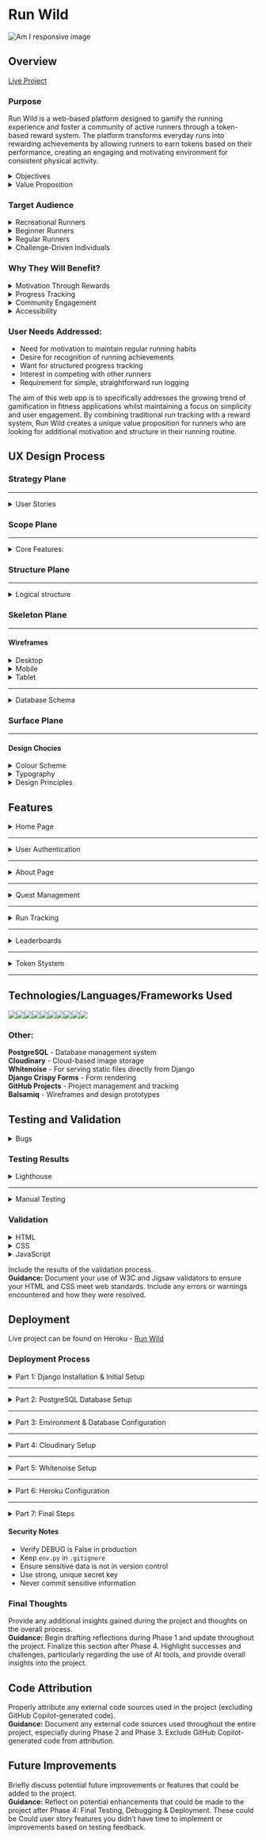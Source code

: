 # Run Wild

![Am I responsive image](assets/README_images/amiresponsive.png)

## Overview

[Live Project](https://run-wild-67c9460e78b3.herokuapp.com/)

### Purpose
Run Wild is a web-based platform designed to gamify the running experience and foster a community of active runners through a token-based reward system. The platform transforms everyday runs into rewarding achievements by allowing runners to earn tokens based on their performance, creating an engaging and motivating environment for consistent physical activity.

<details>
<summary>Objectives</summary>

1. **Motivate Regular Exercise**: By implementing a token reward system, the platform encourages users to maintain consistent running haibits.
2. **Foster Competition**: Create healthy competition through a global leaderboard system that recognises both dedication and performance.
3. **Build Community**: Develop a space where runners can compete and compare their achievements with others, creating a sense of belonging and mutual motivation.

</details>

<details>
<summary>Value Proposition</summary>

- Transforms routine running activities into rewarding experiences
- Provides immediate feedback and recognition for running achievements
- Creates a structured system for tracking progress and improvement
- Offers a competitive element that maintains long-term engagement
- Delivers a simple, streamlined experience focused on running metrics that matter

</details>

### Target Audience

<details>
<summary>Recreational Runners</summary>

- Age Range: 18+ years old
- Running Experience: Beginner to intermediate runners
- Motivation: Seeking additional motivation and structure in their running routine

</details>

<details>
<summary>Beginner Runners</summary>

- Looking for motivation to establish consistent running habits
- Interested in tracking progress and improvement
- Need positive reinforcement to maintain commitment
- Value clear metrics and achievable goals
  
</details>

<details>
<summary>Regular Runners</summary>

- Seeking new ways to stay motivated
- Interested in competing with others
- Want to track their performance metrics
- Looking for recognition of their efforts

</details>

<details>
<summary>Challenge-Driven Individuals</summary>

- Motivated by competition and achievements
- Enjoy collecting rewards and tracking statistics
- Like to compare their performance with others
- Appreciate structured goal systems

</details>

### Why They Will Benefit?

<details>
<summary>Motivation Through Rewards</summary>

- Immediate gratification through token earnings
- Visual representation of progress
- Clear connection between effort and rewards

</details>

<details>
<summary>Progress Tracking</summary>

- Detailed run history
- Performance metrics tracking
- Clear visibility of improvement over time

</details>

<details>
<summary>Community Engagement</summary>

- Global leaderboard participation
- Competitive element
- Sense of belonging to a running community

</details>

<details>
<summary>Accessibility</summary>

- Simple, user-friendly interface
- Clear token earning structure
- Easy submission process for runs

</details>

### User Needs Addressed:

- Need for motivation to maintain regular running habits
- Desire for recognition of running achievements
- Want for structured progress tracking
- Interest in competing with other runners
- Requirement for simple, straightforward run logging

The aim of this web app is to specifically addresses the growing trend of gamification in fitness applications whilst maintaining a focus on simplicity and user engagement. By combining traditional run tracking with a reward system, Run Wild creates a unique value proposition for runners who are looking for additional motivation and structure in their running routine.

## UX Design Process

### Strategy Plane
<hr>

<details>
<summary>User Stories</summary>

### Must Have Features

#### <u>Quest Management</u>

**User Story:** As a site user, I can view a paginated list of quests so that I can select which run I want to view. 

<details>
<summary>Acceptance Criteria:</summary>

- Given more than one quest in the database, these multiple quests are listed
- When a user opens the main page a list of quests is seen
- The user sees all quests titles with pagination to choose what to complete

</details>

#### <u>Run Tracking</u>

**User Story:** As a user I can submit my run details so that I can earn tokens

<details>
<summary>Acceptance Criteria:</summary>
  
- User can input completion time
- Submission process:
  - Confirms submission success
  - Displays tokens earned
- User can update and delete runs

</details>

#### <u>User Authentication</u>

**User Story:** As a registered user I can log into my account so that I can access my running history and tokens

<details>
<summary>Acceptance Criteria:</summary>
  
- User can log in using email/username and password

</details>

**User Story:** As a new user I want to register for an account so that I can track my runs and earn tokens

<details>
<summary>Acceptance Criteria:</summary>
  
- User can create account using email and password
- Profile is automatically created upon registration
- Initial token balance is set to 0
- Password must meet minimum security requirements:
  - At least 8 characters
  - Contains at least one number
  - Contains at least one special character

</details>

#### <u>Responsive Design</u>

**User Story:** As a user I want the site to be responsive so that I can use on any device

<details>
<summary>Acceptance Criteria:</summary>
  
- Site is usable on desktop, tablet, and mobile devices
- Layout adjusts appropriately to different screen sizes

</details>

#### <u>Accessibility</u>

**User Story:** As a User I require the site to be accessible so that I can utilise the website fully, regardless of potential visual impairments

<details>
<summary>Acceptance Criteria:</summary>
  
- Colour contrast, fonts, images and screen reading capabilities adhered to
- Good use of semantic elements

</details>

#### <u>Token System</u>

**User Story:** As a user I want to earn tokens so that can feel rewarded for my run

<details>
<summary>Acceptance Criteria:</summary>
  
- Token calculation:
  - Base rate: 10 tokens per km

- System must:
  - Calculate tokens instantly
  - Display calculation breakdown
  - Update user's total balance

- Transaction details include:
  - Date and time
  - Amount earned
  - Running total

- Notifications:
  - Immediate token earning notification

</details>

### Should Have Features

#### <u>Leaderboard</u>

**User Story:** As a user I want a leaderboard so that I can see how I rank against others

<details>
<summary>Acceptance Criteria:</summary>
  
- Leaderboard shows:
  - Total tokens earned
  - Total distance

- Privacy:
  - Only shows display user names

</details>

#### <u>Enhanced Token System</u>

**User Story:** As a user I want to have more token bonus so that I can gain more tokens

<details>
<summary>Acceptance Criteria:</summary>
  
- Pace bonuses:
  - Sub 4:00 min/km: +15 tokens/km
  - Sub 5:00 min/km: +10 tokens/km
  - Sub 6:00 min/km: +5 tokens/km


- Personal best bonus:
  - +5 tokens if personal best for route is achieved

- Difficulty bonus:
  - No bonus for easy
  - +5 for medium
  - +10 for hard

</details>

</details>

### Scope Plane
<hr>

<details>
<summary>Core Features:</summary>

- User authentication and profile management
- Running activity tracking and logging
- Token achievement system
- Leaderboards

</details>

### Structure Plane
<hr>

<details>
<summary>Logical structure</summary>

The application follows a logical structure where users can:

- Register/Login to access their personal dashboard
- Log and track running activities
- Earn tokens based on activity completion
- View their ranking on various leaderboards

</details>

### Skeleton Plane
<hr>

#### Wireframes

<details>
<summary>Desktop</summary>

![desktop wireframes](assets/README_images/WF_desktop_home.png)
![desktop wireframes](assets/README_images/WF_desktop_quest_about_leader.png)
![desktop wireframes](assets/README_images/WF_desktop_quest_page.png)

</details>
<details>
<summary>Mobile</summary> 

![mobile wireframes](assets/README_images/WF_mobile_index.png)
![mobile wireframes](assets/README_images/WF_mobile_quest_post.png)
![mobile wireframes](assets/README_images/WF_mobile_quest_page.png)
![mobile wireframes](assets/README_images/WF_mobile_about_leader.png)

</details>
<details>
<summary>Tablet</summary> 

![tablet wireframes](assets/README_images/WF_tablet_home.png)
![tablet wireframes](assets/README_images/WF_tablet_quest_post.png)
![tablet wireframes](assets/README_images/WF_tablet_about_quest_leader.png)

</details>
<hr>
<details>
<summary>Database Schema</summary> 

![Database Schema](assets/README_images/ERD_Final.png)

</details>

### Surface Plane
<hr>

#### Design Chocies

<details>
<summary>Colour Scheme</summary> 
<br>
My color palette was chosen to reflect Run Wild's gamified running experience and token-based achievements, aiming to create a clean, modern and sporty user interface,
To acheive only one accent colour has been chosen. 
<br>
<br>

![Colour Pallet](assets/README_images/colour-pallet.png)

Off White (#fafdfb) - Primary Background

- Creates a soft, clean canvas that reduces eye strain
- Provides excellent contrast for text and interactive elements
- Maintains readability across different screen sizes and lighting conditions

Dark Gray (#212121) - Text Color

- Ensures optimal readability against the light background
- Softer than pure black, creating a more comfortable reading experience
- Meets WCAG accessibility standards for contrast

Vibrant Red (#ff1744) - Accent Color

- Creates visual excitement and energy
- Draws attention to important actions and achievements
- Represents passion and motivation in fitness

Pure White (#fff)

- Used for contrast on Dark Gray elements

</details>

<details>
<summary>Typography</summary> 
<br>
The typography combines two distinctive fonts to create a modern and energetic aesthetic while maintaining readability
<br>

![Bebas Font](assets/README_images/bebas_font.png)
<br>
Used for:

- Headlines
- Section titles
- Important numbers (statistics, achievements)

Characteristics:

- All-caps display font
- Strong visual impact
- Creates a bold, athletic feel
- Excellent for hierarchy and emphasis

<hr>
<br>

![lato Font](assets/README_images/lato_font.png)
<br>

Used for:

- Body text
- Navigation items
- Form elements
- Secondary headings

Characteristics:

- High readability at all sizes
- Clean and modern sans-serif
- Excellent for long-form content
- Various weights for flexibility

##### Font Awesome

Icons: Font Awesome for intuitive navigation

</details>

<details>
<summary>Design Principles</summary>

##### 1. Clarity

- Clean layouts with ample white space
- Clear visual hierarchy
- Intuitive navigation


##### 2. Consistency

- Consistent colour usage across all pages
- Standardised spacing and alignment
- Uniform interactive elements


##### 2. Accessibility

- High contrast text-to-background ratios
- Clear focus states for navigation
- Readable font sizes and line heights


##### 2. Responsiveness

- Fluid typography scaling
- Flexible grid system
- Mobile-first approach to layout
<br>
<br>
This design system creates an energetic, modern interface that motivates users while maintaining excellent usability and accessibility standards.

</details>

## Features

<details>
<summary>Home Page</summary>

1. Welcome Section
   - Introduces the platform, emphasising gamified running and exploring Cornwall's scenic routes.
2. Call-to-Action
    - Encourages visitors to sign up or log in to start their running journey.
2. Number counters
    - provding a overview of all the completed quests so far.
3. About Us
    - Highlights the mission of turning running into an engaging and rewarding adventure.
4. Featured Routes
    - Bootstrap carosuaul used to showcases avaliable quests.
5. Key Benefits
    - Explains tokens, challenges, and leaderboards for motivation and fun.

![Home Page](assets/README_images/home_page.png)
![Current Quests and About](assets/README_images/current_quests_about.png)
![Token Caculation](assets/README_images/run_upload_caculation.png)

</details>

<hr>
<details>
<summary>User Authentication</summary>

1. Sign-Up Functionality
    - Users can create accounts to access features like their dashboard, and Run Tracking functionality.
2. Login System
    - Secure login allows users to resume their progress and view completed quests.
3. Login in Status
    - In the top right, the status of user is displayed.
4. Role Based functionality
    - Admin pannel link only availible when you are signed in as a superuser.
5. User Messages
    - Message pop ups giving user further claification on action completed for all user Authentication actions

![Sign Up](assets/README_images/sign_up.png)
![Sign In](assets/README_images/sign_in.png)
![Sign Out](assets/README_images/sign_out.png)
![User Dashboard](assets/README_images/dashboard.png)
![Message](assets/README_images/user_message.png)

</details>
<hr>

<details>
<summary>About Page</summary>

1. Platform Mission

- Highlights the goal of turning running into an adventurous and rewarding experience.

2. Community Focus

- Emphasizes building a network of runners who share routes and challenges.

3. Inspiration

- Explains the origins and purpose behind the creation of RunWild.

4. Route Submission Form

- Provides a form for users to contribute new running routes, fostering collaboration.

![About Page](assets/README_images/about_page.png)
![User Form](assets/README_images/user_form.png)

</details>
<hr>
<details>
<summary>Quest Management</summary>

1. Avalibale Quest
    - Pagination for avalible quests for the user to select, reachable in the navigation.
2. Quest Details
    - Quest overview - breif descirption of route and image showing markers for route.
    - Difficulity, Distance, Elevation gain and Max displayed so user can assess if they are able to acheive.
    - Total Quests complete and Top 5 uploads displayed on each Quest Post.
    - Details of Completed runs shown, authenticated users can also access CRUD functionality here.
     

![Pagination of Quests](assets/README_images/quest_post_pagination.png)
![Quest View and Details](assets/README_images/quest_view_and_details.png)
![Completed Quests](assets/README_images/completed_runs.png)


</details>
<hr>
<details>
<summary>Run Tracking</summary>

CRUD functionality - The user is able to upload, edit and delete their uploads on the quest page.

![Upload Run](assets/README_images/run_upload.png)
![Delete Run](assets/README_images/run_delete.png)
![Update Run](assets/README_images/run_update.png)

</details>
<hr>

<details>
<summary>Leaderboards</summary>
Pagination for avalible quests for the user to select, reachable in the navigation.

![Global Leaderboard](assets/README_images/global_leaderboard.png)
![Top 5](assets/README_images/top-5.png)

</details>
<hr>

<details>
<summary>Token Stystem</summary>

The token system is designed to reward runners based on multiple factors:
- Base distance completed
- Running pace
- Personal best achievements
- Quest difficult

**Token caculation Components**
1. Base Tokens

    ```base_tokens = round(quest.distance * 10)```

- 10 Tokens awarded per kilometer
    - Example: 5km run = 50 base tokens

2. Pace Bonus System
Rewards faster runners with additional tokens based on pace (minutes per kilometer):

    | Pace (min/km) | Bonus Tokens per km | Example for 5km |
    |---------------|---------------|---------------|
    | Under 4:00 | +15 tokens | +75 tokens |
    | Under 5:00 | +10 tokens | +50 tokens |
    | Under 6:00 | +5 tokens | +25 tokens |
    | Under 7:00 | +2 tokens | +10 tokens |

3. Personal Best Bonus
- +5 tokens for achieving a personal best time on a quest
- System automatically tracks and updates personal best status
- Only one run per quest can hold personal best status

4. Difficulty Multiplier 
Final token amounts is mulitplied based on quest difficulty:
- Easy: 1.0x (no change)
- Medium: 1.1x (10% bonus)
- Hard: 1.2x (20% bonus)

5. Caculation examples
The user inputs their completion time as:
    - Hours
    - Minutes
    - Seconds

    Example 1: Casual 5km Run
    ```
    Distance: 5km
    Time Input: 0:32:30 (32 minutes, 30 seconds)

    Time Conversion:
    - Total seconds: (0 * 3600) + (32 * 60) + 30 = 1,950 seconds
    - Minutes: 1,950 / 60 = 32.5 minutes
    - Pace: 32.5 / 5 = 6.5 min/km

    Calculations:
    Base tokens: 5km × 10 = 50 tokens
    Pace bonus: 5km × 2 = 10 tokens (under 7:00 pace)
    Personal best bonus: 0 tokens
    Subtotal: 60 tokens
    Difficulty: Easy (1.0×)
    Final tokens: 60 tokens
    ```
    Example 2: Fast 5km Run with Personal Best
    ```
    Distance: 5km
    Time Input: 0:19:30 (19 minutes, 30 seconds)

    Time Conversion:
    - Total seconds: (0 * 3600) + (19 * 60) + 30 = 1,170 seconds
    - Minutes: 1,170 / 60 = 19.5 minutes
    - Pace: 19.5 / 5 = 3.9 min/km

    Calculations:
    Base tokens: 5km × 10 = 50 tokens
    Pace bonus: 5km × 15 = 75 tokens (under 4:00 pace)
    Personal best bonus: 5 tokens
    Subtotal: 130 tokens
    Difficulty: Hard (1.2×)
    Final tokens: 156 tokens
    ```
    Example 3: Long Distance Run
    ```
    Distance: 10km
    Time Input: 1:05:00 (1 hour, 5 minutes)

    Time Conversion:
    - Total seconds: (1 * 3600) + (5 * 60) + 0 = 3,900 seconds
    - Minutes: 3,900 / 60 = 65 minutes
    - Pace: 65 / 10 = 6.5 min/km

    Calculations:
    Base tokens: 10km × 10 = 100 tokens
    Pace bonus: 10km × 2 = 20 tokens (under 7:00 pace)
    Personal best bonus: 0 tokens
    Subtotal: 120 tokens
    Difficulty: Medium (1.1×)
    Final tokens: 132 tokens
    ```

![User Completed Run Message](assets/README_images/upload_message.png)

</details>
<hr>


## Technologies/Languages/Frameworks Used 


<img src="https://img.shields.io/badge/html5%20-%23E34F26.svg?&style=for-the-badge&logo=html5&logoColor=white"/><img src="https://img.shields.io/badge/css3%20-%231572B6.svg?&style=for-the-badge&logo=css3&logoColor=white"/><img src="https://img.shields.io/badge/javascript%20-%23323330.svg?&style=for-the-badge&logo=javascript&logoColor=%23F7DF1E"/><img src="https://img.shields.io/badge/python%20-%2314354C.svg?&style=for-the-badge&logo=python&logoColor=white"/><img src="https://img.shields.io/badge/bootstrap%20-%23563D7C.svg?&style=for-the-badge&logo=bootstrap&logoColor=white"/><img src="https://img.shields.io/badge/django%20-%23092E20.svg?&style=for-the-badge&logo=django&logoColor=white"/><img src="https://img.shields.io/badge/heroku%20-%23430098.svg?&style=for-the-badge&logo=heroku&logoColor=white"/><img src="https://img.shields.io/badge/markdown-%23000000.svg?&style=for-the-badge&logo=markdown&logoColor=white"/><img src="https://img.shields.io/badge/git%20-%23F05033.svg?&style=for-the-badge&logo=git&logoColor=white"/><img src="https://img.shields.io/badge/github%20-%23121011.svg?&style=for-the-badge&logo=github&logoColor=white"/>

### Other:
**PostgreSQL** - Database management system<br>
**Cloudinary** - Cloud-based image storage<br>
**Whitenoise** - For serving static files directly from Django<br>
**Django Crispy Forms** - Form rendering<br>
**GitHub Projects** - Project management and tracking<br>
**Balsamiq** - Wireframes and design prototypes<br>

## Testing and Validation

<details>
<summary>Bugs</summary>

1. HTTP vs HTTPs 

![Cloudinary Mixed content](assets/README_images/cloudinary.png)


 - Fix 

    The secure parameter isn't passed directly to the CloudinaryField constructor. Instead, I modified this in the Cloudinary configuration settings. 
    ```
    # settings.py
    CLOUDINARY_URL = os.environ.get('CLOUDINARY_URL')

    CLOUDINARY = {
    'secure': True,
    }
    ```

2. Sumbit Modal double submitting
 - whilst testing the site, I had one instance where the submit modal double uploaded after clicking away and reopening the modal before submission. I cannot, however, recreate the error to fix or review the error.


3. Tables not being resposive on smaller screens.
 
    ```
    @media screen and (max-width: 768px) {
        .table-responsive {
            position: relative;
        }
        
        .table-responsive::after {
            content: '→';
            position: absolute;
            top: 0;
            right: 0;
            padding: 0 5px;
            background: rgba(255,255,255,0.8);
            color: #666;
            font-size: 20px;
            pointer-events: none;
        }
        
    }
    ```

</details>

### Testing Results

<details>
<summary>Lighthouse</summary>

### Desktop

![Home Page](assets/README_images/home_lighthouse_desktop.png)
![About Page](assets/README_images/about_lighthouse_desktop.png)
![Quest](assets/README_images/quests_lighthouse_desktop.png)
![Quest Post](assets/README_images/quest_post_lighthouse_desktop.png)
![Leaderboard](assets/README_images/leaderboard_desktop.png)
![Dashboard](assets/README_images/dashboard_lighthouse_desktop.png)
<hr>

### Mobile

![Home Page](assets/README_images/home_lighthouse_mobile.png)
![About Page](assets/README_images/about_lighthouse_mobile.png)
![Quest](assets/README_images/quests_lighthouse_mobile.png)
![Quest Post](assets/README_images/quest_post_lighthouse_mobile.png)
![Leaderboard](assets/README_images/leaderboar_mobile.png)
![Dashboard](assets/README_images/dashboard_lighthouse_mobile.png)

### Results Summary

1. Preformance 
    - Overall no real concerns.   
    - Image sizes - reducing resolution of images would improve prefromance issues across the site, however part of a future improvment plan would be to swap the images of the routes to actual maps, which would resolve this issue across several of the pages.

2. Accessibility 
    - Overall no real concerns.   
    - A few minor improvements could be made to quest_post.html and dashboard.html - Heading elements not in sequentially-deccending order and minor colour contrast issues flagged.
    ![Quest Post Accessability](assets/README_images/quest_post_lighthouse_Access.png)
    ![Quest Post contrast](assets/README_images/Quest_post_lighthouse_A.png)

3. Best Practices
    - Overall no real concerns.  
    - Pages where less than 100 was scored is due to Cloudinary - this is something that I could look to reslove in future releases.
    ![Best Practices results](assets/README_images/home_lighthouse_mobile_BP.png)

4. SEO
    - 100 scored across all pages.

</details>

<hr>

<details>
<summary>Manual Testing</summary>

## Quest Management
**User Story: As a site user, I can view a paginated list of quests so that I can select which run I want to view.**

| Test | Steps | Expected Result | Actual Result |
|------|-------|-----------------|---------------|
| View Quest List | 1. Navigate to Quests page | Multiple quests are displayed | Pass |
| | 2. Check for pagination | Pagination controls visible when more than one page of quests | Pass |
| | 3. Click through pagination | Different quests shown on each page | Pass |

## Run Management
**User Story: As a user I can submit my run details so that I can earn tokens**

| Test | Steps | Expected Result | Actual Result |
|------|-------|-----------------|---------------|
| Submit Run | 1. Click 'Upload Run' | Form opens | Pass |
| | 2. Enter completion time | Time input accepted | Pass |
| | 3. Submit form | Success message shown | Pass |
| Token Calculation | 1. Submit run with known distance | Token calculation displayed | Pass |
| | 2. Verify base rate (10 tokens/km) | Correct token amount shown | Pass |
| Update Run | 1. Navigate to run Quest Post or Dashboard | Previous runs displayed | Pass |
| | 2. Click edit on a run | Edit form opens | Pass |
| | 3. Update time | Run updated successfully | Pass |
| Delete Run | 1.  Navigate to run Quest Post or Dashboard | Previous runs displayed | Pass |
| | 2. Click delete on a run | Confirmation prompt shown | Pass |
| | 3. Confirm deletion | Run removed from history | Pass |

## User Authentication
**User Story: As a registered user I can log into my account**

| Test | Steps | Expected Result | Actual Result |
|------|-------|-----------------|---------------|
| Login | 1. Click login button | Login form displayed | Pass |
| | 2. Enter credentials | Form accepts input | Pass |
| | 3. Submit form | Redirected to dashboard | Pass |
| View History | 1. Navigate to profile | Running history displayed | Pass |
| | 2. Check token balance | Current token balance shown | Pass |

## Registration
**User Story: As a new user I want to register for an account**

| Test | Steps | Expected Result | Actual Result |
|------|-------|-----------------|---------------|
| Register Account | 1. Click Sign Up | Sign Up form shown | Pass |
| | 2. Enter email and password | Form accepts input | Pass |
| | 3. Submit form | Account created | Pass |
| Password Security | 1. Try password < 8 chars | Error message shown | Pass |
| | 2. Try password without number | Error message shown | Pass |
| | 3. Try password without special char | Error message shown | Pass |
| Initial Setup | 1. Complete registration | Dashboard auto-created | Pass |
| | 2. Check initial tokens | Balance shows 0 | Pass |

## Responsive Design
**User Story: As a user I want the site to be responsive**

| Test | Steps | Expected Result | Actual Result |
|------|-------|-----------------|---------------|
| Desktop View | 1. Open site on desktop | Full layout displayed | Pass |
| | 2. Check all features | All elements properly sized | Pass |
| Tablet View | 1. Open site on tablet/768px | Responsive layout shown | Pass |
| | 2. Test all features | All elements properly adjusted | Pass |
| Mobile View | 1. Open site on mobile/375px | Mobile layout displayed | Pass |
| | 2. Test all features | All elements properly stacked | Pass |

## Accessibility
**User Story: As a User I require the site to be accessible**

| Test | Steps | Expected Result | Actual Result |
|------|-------|-----------------|---------------|
| Color Contrast | 1. Check text contrast | Meets WCAG standards | Fail |
| | 2. Check button contrast | Meets WCAG standards | Pass |
| Semantic HTML | 1. Inspect page structure | Proper semantic elements used | Pass |
| | 2. Check headings hierarchy | Logical heading structure | Fail |

## Token System
**User Story: As a user I want to earn tokens for my run**

| Test | Steps | Expected Result | Actual Result |
|------|-------|-----------------|---------------|
| Base Rate | 1. Complete 5km run | 50 base tokens earned | Pass |
| | 2. Verify calculation | Calculation shown correctly | Pass |
| User Dashboard | 1. Check run history | Date and time shown | Pass |
| | 2. View token history | Amount earned displayed | Pass |
| | 3. Check total balance | Running total accurate | Pass |
| Notifications | 1. Complete run | Token notification shown | Pass |
| | 2. Check notification content | Shows amount earned | Pass |

## Leaderboard
**User Story: As a user I want to see how I rank against others**

| Test | Steps | Expected Result | Actual Result |
|------|-------|-----------------|---------------|
| View Rankings | 1. Open leaderboard | Top 5 shown on individual quests and overall shows all | Pass |
| | 2. Verify metrics shown | Tokens and distance shown | Pass |
| Privacy | 1. Check display names | Only usernames shown | Pass |

## Results Summary

### Fail Fixes
- Colour changes
- Heading elements not in sequentially-deccending order

</details>

### Validation

<details>
<summary>HTML</summary>

[W3C](https://validator.w3.org/) - Used for HTML Validation - results as follows:

1. index.html/base.html

![Index and base html](assets/README_images/html_index.png)

 - Fixes:
    - Trailing backslash removed from line 14 (base.html)
    - span tags changed to div - fixing errors 2 and 3.
    - Carousel errors fixed by added else statments to ensure no empty attributes.
<hr>

2. about.html

![About page](assets/README_images/about.png)
- No errors
<hr>

3. Sign in, up and out

![Sign up](assets/README_images/signup.png)

- Sign up 
    - The errors flagged are from allauth code and not something I can adjust - to note the opening takes for the span and p are present in the code as shown in the image below.
    ![allauth code](assets/README_images/signup_allauth.png)

![Sign up](assets/README_images/signin.png)
- Sign in
    - No Errors

![Sign out](assets/README_images/signout.png)
- Sign out
    - No Errors
<hr>   

4. dashboard.html

![Dashboard](assets/README_images/dashboard_val.png)
- No errors
<hr>

5. leaderboard.html

![Leaderboard](assets/README_images/leaderboard.png)
- Fixes:
    - Heading elements removed from table header, styling added to style.css to fix.
      ```
      .th-leaderboard {
          background: #f5f5f5;
          font-weight: 500;
          font-family: "Bebas Neue", sans-serif;
          font-size: 1.8em;
      }
      ```
<hr>

6. quests.html

![Quest](assets/README_images/Quests.png)

- Fixes:
    - Remove trailing backlash from hard returns

<hr>

6. quest_post.html

![Quest Post](assets/README_images/Quest_post.png)
- Fixes:
    - Heading elements removed from table header, styling added to style.css to fix.
      ```
      th {
        font-family: "Bebas Neue", sans-serif;
        font-weight: 500;
        font-size: 1.5em;
      }
      ```
<hr>

8. about.html

![About](assets/README_images/about.png)
- No errors

</details>

<details>
<summary>CSS</summary>

[Jigsaw](https://jigsaw.w3.org/css-validator/) - used for testing css, results as follows:

![CSS validator results](assets/README_images/css-validator.png)

- Fixes:
    - Remove border-color as not in use
    - Remove border-radius as not in use
    - Remove pesudo-element

</details>

<details>
<summary>JavaScript</summary>

[JSLint](https://www.jslint.com/) - used for testing JavaScript files, results as follows:

1. index_scirpt.js

![Index scirpt results]()

</details>


Include the results of the validation process.  
**Guidance:** Document your use of W3C and Jigsaw validators to ensure your HTML and CSS meet web standards. Include any errors or warnings encountered and how they were resolved.

## Deployment

Live project can be found on Heroku - [Run Wild](https://run-wild-67c9460e78b3.herokuapp.com/)

### Deployment Process

<details>
<summary>Part 1: Django Installation & Initial Setup</summary>

1. Install Django:
```
pip3 install Django~=4.2.1
pip3 freeze --local > requirements.txt
django-admin startproject run_wild .
python3 manage.py migrate
```
2. Add to ```settings.py```:
```
CSRF_TRUSTED_ORIGINS = [
    'https://*.codeinstitute-ide.net',
    'https://*.herokuapp.com'
]
```
</details>
<hr>
<details>
<summary>Part 2: PostgreSQL Database Setup</summary>

I used Code Institutes PostgreSQL Database - [PostgreSQL Database](https://dbs.ci-dbs.net/)

Steps for CI Students 
1. Signed-in to the CI LMS
2. Use Code Institute credentials
3. Receive database credentials via email

**Important Notes**
- Limited to CI students
- Maximum 8 databases per student
- Databases deleted after 18 months
- Regular backups recommended

</details>
<hr>
<details>
<summary>Part 3: Environment & Database Configuration</summary>

1. Install required packages:
```
pip3 install dj-database-url~=0.5 psycopg2
pip3 install gunicorn~=20.1
pip3 freeze --local > requirements.txt
```
2. Create ```env.py```:
```
import os
os.environ["DATABASE_URL"] = "your-database-url"
os.environ["SECRET_KEY"] = "your-secret-key"
os.environ["CLOUDINARY_URL"] = "your-cloudinary-url"
```
3. Update ```settings.py```:
```
import os
import dj_database_url
from pathlib import Path

if os.path.isfile('env.py'):
    import env
    DEBUG = True
else:
    DEBUG = False

DATABASES = {
    'default': dj_database_url.parse(os.environ.get("DATABASE_URL"))
}
```

</details>
<hr>
<details>
<summary>Part 4: Cloudinary Setup</summary>

1. Install Cloudinary packages:
```
pip3 install dj3-cloudinary-storage~=0.0.6 urllib3~=1.26.15
pip3 freeze --local > requirements.txt
``` 
2. Add to ```settings.py```:
```
INSTALLED_APPS = [
    ...
    'cloudinary_storage',
    'cloudinary',
    'django.contrib.staticfiles',
    ...
]

STATIC_URL = 'static/'
STATICFILES_DIRS = [os.path.join(BASE_DIR, 'static')]
STATIC_ROOT = os.path.join(BASE_DIR, 'staticfiles')

TEMPLATES_DIR = os.path.join(BASE_DIR, 'templates')
TEMPLATES = [
    {
        ...
        'DIRS': [TEMPLATES_DIR],
        ...
    },
]
```
</details>
<hr>
<details>
<summary>Part 5: Whitenoise Setup</summary>

1. Install Whitenoise:
```
pip3 install whitenoise~=5.3.0
pip3 freeze --local > requirements.txt
```
2. Add to ```settings.py``` MIDDLEWARE:
```
MIDDLEWARE = [
    'django.middleware.security.SecurityMiddleware',
    'whitenoise.middleware.WhiteNoiseMiddleware',  # Add after SecurityMiddleware
    ...
]
```
</details>
<hr>
<details>
<summary>Part 6: Heroku Configuration</summary>

1. Create Heroku app

2. Create ```Procfile```:
```
web: gunicorn run_wild.wsgi
```

3. Heroku Config Vars:

- SECRET_KEY
- DATABASE_URL
- CLOUDINARY_URL
- DISABLE_COLLECTSTATIC = 1 (temporary)

4. Create folders:
```
media/
static/
templates/
```

5. Deploy:
```
git add .
git commit -m "Deployment commit"
git push
```

6. Connect GitHub repository in Heroku dashboard

7. Deploy from main branch

</details>
<hr>
<details>
<summary>Part 7: Final Steps</summary>

1. Create superuser:
```
python3 manage.py createsuperuser
```
2. Remove DISABLE_COLLECTSTATIC from Heroku config vars
3. Run collectstatic
```
python3 manage.py collectstatic
```
</details>

#### Security Notes
- Verify DEBUG is False in production
- Keep ```env.py``` in ```.gitignore```
- Ensure sensitive data is not in version control
- Use strong, unique secret key
- Never commit sensitive information


### Final Thoughts
Provide any additional insights gained during the project and thoughts on the overall process.  
**Guidance:** Begin drafting reflections during Phase 1 and update throughout the project. Finalize this section after Phase 4. Highlight successes and challenges, particularly regarding the use of AI tools, and provide overall insights into the project.

## Code Attribution
Properly attribute any external code sources used in the project (excluding GitHub Copilot-generated code).  
**Guidance:** Document any external code sources used throughout the entire project, especially during Phase 2 and Phase 3. Exclude GitHub Copilot-generated code from attribution.

## Future Improvements
Briefly discuss potential future improvements or features that could be added to the project.  
**Guidance:** Reflect on potential enhancements that could be made to the project after Phase 4: Final Testing, Debugging & Deployment. These could be Could user story features you didn’t have time to implement or improvements based on testing feedback.